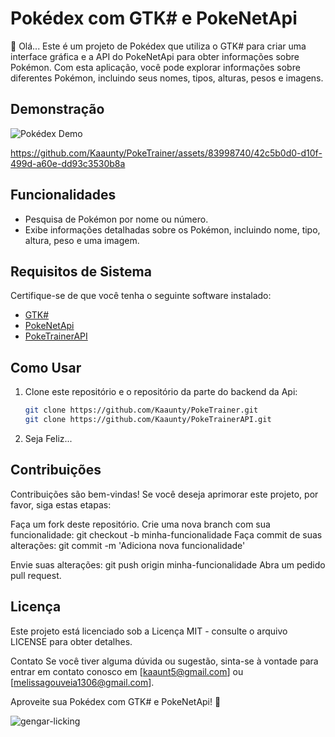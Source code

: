 # Pokédex com GTK# e PokeNetApi

👋 Olá... Este é um projeto de Pokédex que utiliza o GTK# para criar uma interface gráfica e a API do PokeNetApi para obter informações sobre Pokémon. Com esta aplicação, você pode explorar informações sobre diferentes Pokémon, incluindo seus nomes, tipos, alturas, pesos e imagens.

## Demonstração

![Pokédex Demo](demo.gif)


https://github.com/Kaaunty/PokeTrainer/assets/83998740/42c5b0d0-d10f-499d-a60e-dd93c3530b8a


## Funcionalidades

- Pesquisa de Pokémon por nome ou número.
- Exibe informações detalhadas sobre os Pokémon, incluindo nome, tipo, altura, peso e uma imagem.

## Requisitos de Sistema

Certifique-se de que você tenha o seguinte software instalado:

- [GTK#](https://github.com/GtkSharp/GtkSharp)
- [PokeNetApi](https://github.com/jtwotimes/PokeApiNet)
- [PokeTrainerAPI](https://github.com/Kaaunty/PokeTrainerAPI) 

## Como Usar

1. Clone este repositório e o repositório da parte do backend da Api:

   ```bash
   git clone https://github.com/Kaaunty/PokeTrainer.git
   git clone https://github.com/Kaaunty/PokeTrainerAPI.git
   
2. Seja Feliz...
## Contribuições
Contribuições são bem-vindas! Se você deseja aprimorar este projeto, por favor, siga estas etapas:

Faça um fork deste repositório.
Crie uma nova branch com sua funcionalidade: git checkout -b minha-funcionalidade
Faça commit de suas alterações: git commit -m 'Adiciona nova funcionalidade'

Envie suas alterações: git push origin minha-funcionalidade
Abra um pedido pull request.


## Licença

Este projeto está licenciado sob a Licença MIT - consulte o arquivo LICENSE para obter detalhes.

Contato
Se você tiver alguma dúvida ou sugestão, sinta-se à vontade para entrar em contato conosco em [kaaunt5@gmail.com] ou [melissagouveia1306@gmail.com].

Aproveite sua Pokédex com GTK# e PokeNetApi! 🌟

<img align="center" alt="gengar-licking"  src="https://media.tenor.com/cisq7LCEn0UAAAAC/pokemon-pok%C3%A9mon.gif">
